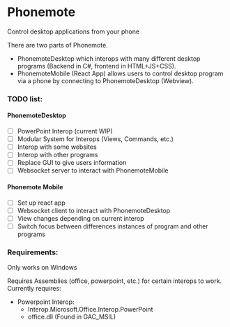# Phonemote
 Control desktop applications from your phone

There are two parts of Phonemote. 
 - PhonemoteDesktop which interops with many different desktop programs (Backend in C#, frontend in HTML+JS+CSS).
 - PhonemoteMobile (React App) allows users to control desktop program via a phone by connecting to PhonemoteDesktop (Webview).

### TODO list:

#### PhonemoteDesktop
- [ ] PowerPoint Interop (current WIP)
- [ ] Modular System for Interops (Views, Commands, etc.)
- [ ] Interop with some websites
- [ ] Interop with other programs
- [ ] Replace GUI to give users information
- [ ] Websocket server to interact with PhonemoteMobile
#### Phonemote Mobile
- [ ] Set up react app
- [ ] Websocket client to interact with PhonemoteDesktop
- [ ] View changes depending on current interop
- [ ] Switch focus between differences instances of program and other programs

### Requirements:

Only works on Windows

Requires Assemblies (office, powerpoint, etc.) for certain interops to work.
Currently requires:
 - Powerpoint Interop:
   - Interop.Microsoft.Office.Interop.PowerPoint
   - office.dll (Found in GAC_MSIL)

